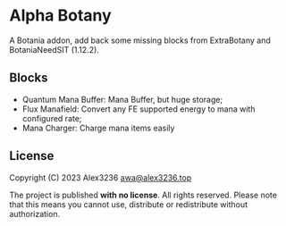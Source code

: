 # Alpha Botany

A Botania addon, add back some missing blocks from ExtraBotany and BotaniaNeedSIT (1.12.2).

## Blocks

- Quantum Mana Buffer: Mana Buffer, but huge storage;
- Flux Manafield: Convert any FE supported energy to mana with configured rate;
- Mana Charger: Charge mana items easily

## License

Copyright (C) 2023 Alex3236 <awa@alex3236.top>

The project is published **with no license**. All rights reserved. Please note that this means you cannot use, distribute or redistribute without authorization.
